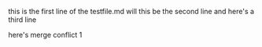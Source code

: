 this is the first line of the testfile.md
will this be the second line
and here's a third line

here's merge conflict 1